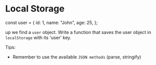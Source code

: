 # Local Storage
const user = {
  id: 1,
  name: "John",
  age: 25,
};


up we find a `user` object. Write a function that saves the user object in `localStorage` with its 'user' key.

Tips:

- Remember to use the available `JSON methods` (parse, stringify)
